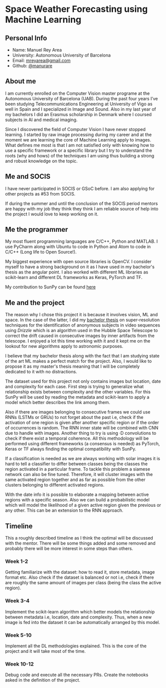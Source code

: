 # Space Weather Forecasting using Machine Learning
## Personal Info
- Name: Manuel Rey Area
- University: Autonomous University of Barcelona
- Email: mreyarea@gmail.com
- Github: [@manurare](https://github.com/manurare)

## About me
I am currently enrolled on the Computer Vision master programe at the Autonomous University of Barcelona (UAB). During the past four years I’ve been studying Telecommunications Engineering at University of Vigo as well in Spain and I specialized in Image and Sound. Also in my last year of my bachelors I did an Erasmus scholarship in Denmark where I coursed subjects in AI and medical imaging.

Since I discovered the field of Computer Vision I have never stopped learning. I started by raw image processing during my career and at the moment we are learning the core of Machine Learning apply to images. What defines me most is that I am not satisfied only with knowing how to use a specific framework or a specific library but I try to understand the roots (why and hows) of the techniques I am using thus building a strong and robust knowledge on the topic.

## Me and SOCIS
I have never participated in SOCIS or GSoC before. I am also applying for other projects as #53 from SOCIS.

If during the summer and until the conclusion of the SOCIS period mentors are happy with my job they think they think I am reliable source of help into the project I would love to keep working on it. 

## Me the programmer
My most fluent programming languages are C/C++, Python and MATLAB. I use PyCharm along with Ubuntu to code in Python and Atom to code in C/C++ (Long life to Open Source!). 

My biggest experience with open source libraries is OpenCV. I consider myself to have a strong background on it as I have used in my bachelor's thesis as the angular point. I also worked with different ML libraries as scikit-learn and different DL frameworks as Keras, PyTorch and TF. 

My contribution to SunPy can be found [here](https://github.com/sunpy/sunpy/issues/3007)

## Me and the project
The reason why I chose this project it is because it involves vision, ML and space. In the case of the latter, I did my [bachelor thesis](https://github.com/manurare/Superresolution-VideoSequences) on super-resolution techniques for the identification of anonymous subjects in video sequences using _Drizzle_ which is an algorithm used in the Hubble Space Telescope to correct the drift caused in consecutive images by inner artifacts from the telescope. I enjoyed a lot this time working with it and it kept me on the lookout for new algorithms apply to astronomic purposes. 

I believe that my bachelor thesis along with the fact that I am studying state of the art ML makes a perfect match for the project. Also, I would like to propose it as my master's thesis meaning that I will be completely dedicated to it with no distractions. 

The dataset used for this project not only contains images but location, date and complexity for each case. First step is trying to generalize what relationship exists between complexity and the other variables. For this SunPy will be used by reading the metadata and scikit-learn to apply a model which better describes the link among them.

Also if there are images belonging to consecutive frames we could use RNNs (LSTMs or GRUs) to not forget about the past i.e, check if the activation of one region is given after another specific region or if the order of occurrences is random. The RNN inner state will be combined with CNN due to handle with images. Another thing to try is using ·D convolutions to check if there exist a temporal coherence. All this methodology will be performed using different frameworks (a consensus is needed) as PyTorch, Keras or TF always finding the optimal compatibility with SunPy.

If a classification is needed as we are always working with solar images it is hard to tell a classifier to differ between classes being the classes the region activated in a particular frame. To tackle this problem a siamese network can also be fine tuned. Therefore, it will cluster images with the same activated region together and as far as possible from the other clusters belonging to different activated regions. 

With the date info it is possible to elaborate a mapping between active regions with a specific season. Also we can build a probabilistic model which will model the likelihood of a given active region given the previous or any other. This can be an extension to the RNN approach. 

## Timeline
This a roughly described timeline as I think the optimal will be discussed with the mentor. There will be some things added and some removed and probably there will be more interest in some steps than others.
### Week 1-2
Getting familiarize with the dataset: how to read it, store metadata, image format etc. Also check if the dataset is balanced or not i.e, check if there are roughly the same amount of images per class (being the class the active region).
### Week 3-4
Implement the scikit-learn algorithm which better models the relationship between metadata i.e, location, date and complexity. Thus, when a new image is fed into the dataset it can be automatically arranged by this model.
### Week 5-10
Implement all the DL methodologies explained. This is the core of the project and it will take most of the time. 
### Week 10-12 
Debug code and execute all the necessary PRs. Create the notebooks asked in the definition of the project. 